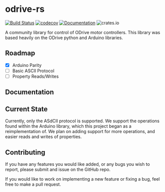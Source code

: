 # odrive-rs
[![Build Status](https://travis-ci.com/Noah-Kennedy/odrive-rs.svg?branch=master)](https://travis-ci.com/Noah-Kennedy/odrive-rs)
[![codecov](https://codecov.io/gh/Noah-Kennedy/odrive-rs/branch/master/graph/badge.svg)](https://codecov.io/gh/Noah-Kennedy/odrive-rs)
[![Documentation](https://docs.rs/odrive-rs/badge.svg)](https://docs.rs/odrive-rs)
![crates.io](https://img.shields.io/crates/v/odrive-rs.svg)

A community library for control of ODrive motor controllers.
This library was based heavily on the ODrive python and Arduino libraries.

## Roadmap
- [x] Arduino Parity
- [ ] Basic ASCII Protocol
- [ ] Property Reads/Writes

## Documentation

## Current State
Currently, only the ASdCII protocol is supported.
We support the operations found within the Arduino library, which this
project began as a reimplementation of. We plan on adding support for
more operations, and easier reads and writes of properties.

## Contributing
If you have any features you would like added, or any bugs you wish to
report, please submit and issue on the GitHub repo.

If you would like to work on implementing a new feature or fixing a bug,
feel free to make a pull request.